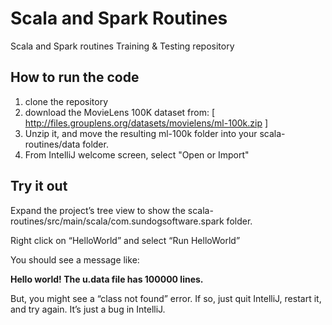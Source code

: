 # Scala and Spark Routines
Scala and Spark routines Training & Testing repository



## How to run the code
1. clone the repository
2. download the MovieLens 100K dataset from: [ http://files.grouplens.org/datasets/movielens/ml-100k.zip
 ]
3. Unzip it, and move the resulting ml-100k folder into your scala-routines/data folder.
4. From IntelliJ welcome screen, select "Open or Import"


## Try it out

Expand the project’s tree view to show the scala-routines/src/main/scala/com.sundogsoftware.spark folder.

Right click on “HelloWorld” and select “Run HelloWorld”

You should see a message like:

**Hello world! The u.data file has 100000 lines.**

But, you might see a “class not found” error. If so, just quit IntelliJ, restart it, and try again. It’s just a bug in IntelliJ.


